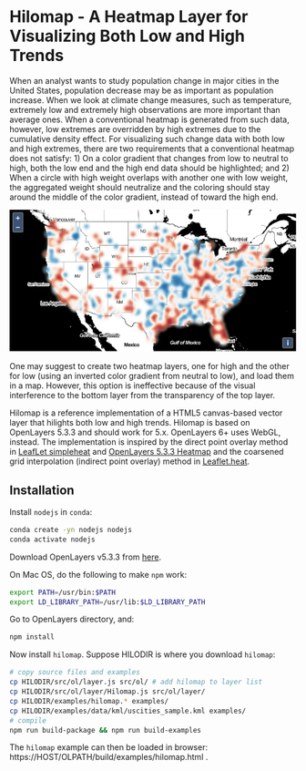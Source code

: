 # Hilomap - A Heatmap Layer for Visualizing Both Low and High Trends

When an analyst wants to study population change in major cities in the United States, population decrease may be as important as population increase. When we look at climate change measures, such as temperature, extremely low and extremely high observations are more important than average ones. When a conventional heatmap is generated from such data, however, low extremes are overridden by high extremes due to the cumulative density effect. For visualizing such change data with both low and high extremes, there are two requirements that a conventional heatmap does not satisfy: 1) On a color gradient that changes from low to neutral to high, both the low end and the high end data should be highlighted; and 2) When a circle with high weight overlaps with another one with low weight, the aggregated weight should neutralize and the coloring should stay around the middle of the color gradient, instead of toward the high end.

![Hilomap on a synthetic data on 3387 U.S. cities](img/hilomap_r10b10.png)

One may suggest to create two heatmap layers, one for high and the other for low (using an inverted color gradient from neutral to low), and load them in a map. However, this option is ineffective because of the visual interference to the bottom layer from the transparency of the top layer.

Hilomap is a reference implementation of a HTML5 canvas-based vector layer that hilights both low and high trends. Hilomap is based on OpenLayers 5.3.3 and should work for 5.x. OpenLayers 6+ uses WebGL, instead. The implementation is inspired by the direct point overlay method in  [LeafLet simpleheat](https://github.com/mourner/simpleheat/blob/gh-pages/simpleheat.js) and [OpenLayers 5.3.3 Heatmap](https://github.com/openlayers/openlayers/blob/272a3c6b11804f2721a0f3fef545d91d6ddf90b1/src/ol/layer/Heatmap.js) and the coarsened grid interpolation (indirect point overlay) method in [Leaflet.heat](https://github.com/Leaflet/Leaflet.heat/blob/gh-pages/src/HeatLayer.js). 

## Installation

Install `nodejs` in `conda`:
```bash
conda create -yn nodejs nodejs
conda activate nodejs
```

Download OpenLayers v5.3.3 from [here](https://github.com/openlayers/openlayers/releases/tag/v5.3.3).

On Mac OS, do the following to make `npm` work:
```bash
export PATH=/usr/bin:$PATH
export LD_LIBRARY_PATH=/usr/lib:$LD_LIBRARY_PATH
```

Go to OpenLayers directory, and:
```bash
npm install
```

Now install `hilomap`. Suppose HILODIR is where you download `hilomap`:
```bash
# copy source files and examples
cp HILODIR/src/ol/layer.js src/ol/ # add hilomap to layer list
cp HILODIR/src/ol/layer/Hilomap.js src/ol/layer/
cp HILODIR/examples/hilomap.* examples/
cp HILODIR/examples/data/kml/uscities_sample.kml examples/
# compile
npm run build-package && npm run build-examples
```

The `hilomap` example can then be loaded in browser: https://HOST/OLPATH/build/examples/hilomap.html .


